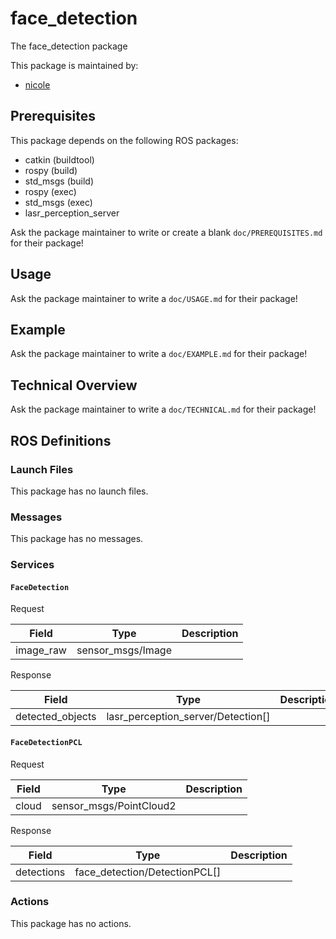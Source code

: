 # face_detection

The face_detection package

This package is maintained by:
- [nicole](mailto:nicole@todo.todo)

## Prerequisites

This package depends on the following ROS packages:
- catkin (buildtool)
- rospy (build)
- std_msgs (build)
- rospy (exec)
- std_msgs (exec)
- lasr_perception_server

Ask the package maintainer to write or create a blank `doc/PREREQUISITES.md` for their package!

## Usage

Ask the package maintainer to write a `doc/USAGE.md` for their package!

## Example

Ask the package maintainer to write a `doc/EXAMPLE.md` for their package!

## Technical Overview

Ask the package maintainer to write a `doc/TECHNICAL.md` for their package!

## ROS Definitions

### Launch Files

This package has no launch files.

### Messages

This package has no messages.

### Services

#### `FaceDetection`

Request

| Field | Type | Description |
|:-:|:-:|---|
| image_raw | sensor_msgs/Image |  |

Response

| Field | Type | Description |
|:-:|:-:|---|
| detected_objects | lasr_perception_server/Detection[] |  |

#### `FaceDetectionPCL`

Request

| Field | Type | Description |
|:-:|:-:|---|
| cloud | sensor_msgs/PointCloud2 |  |

Response

| Field | Type | Description |
|:-:|:-:|---|
| detections | face_detection/DetectionPCL[] |  |


### Actions

This package has no actions.
